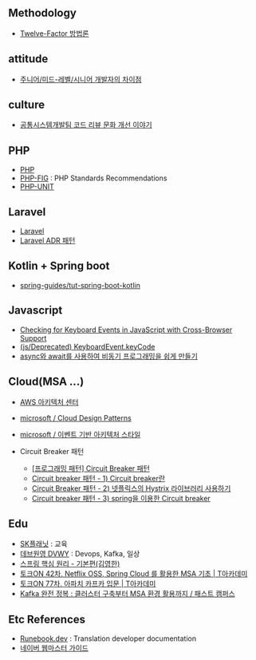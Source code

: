<h2>Methodology</h2>

- [Twelve-Factor 방법론](https://12factor.net/ko/)


<h2>attitude</h2>

- [주니어/미드-레벨/시니어 개발자의 차이점](https://medium.com/react-native-seoul/%EC%A3%BC%EB%8B%88%EC%96%B4-%EB%AF%B8%EB%93%9C-%EB%A0%88%EB%B2%A8-%EC%8B%9C%EB%8B%88%EC%96%B4-%EA%B0%9C%EB%B0%9C%EC%9E%90%EC%9D%98-%EC%B0%A8%EC%9D%B4%EC%A0%90-955af58dd446)


<h2>culture</h2>

- [공통시스템개발팀 코드 리뷰 문화 개선 이야기](https://techblog.woowahan.com/7152/)


<h2>PHP</h2>

- [PHP](https://www.php.net/)
- [PHP-FIG](https://www.php-fig.org/) : PHP Standards Recommendations
- [PHP-UNIT](https://phpunit.de/)

<h2>Laravel</h2>

- [Laravel](https://laravel.com/)
- [Laravel ADR 패턴](https://github.com/HydrefLab/laravel-adr)


<h2>Kotlin + Spring boot</h2>

- [spring-guides/tut-spring-boot-kotlin](https://github.com/spring-guides/tut-spring-boot-kotlin/)


<h2>Javascript</h2>

- [Checking for Keyboard Events in JavaScript with Cross-Browser Support](https://devstephen.medium.com/keyboardevent-key-for-cross-browser-key-press-check-61dbad0a067a)
- [(js/Deprecated) KeyboardEvent.keyCode](https://developer.mozilla.org/en-US/docs/Web/API/KeyboardEvent/keyCode)
- [async와 await를 사용하여 비동기 프로그래밍을 쉽게 만들기](https://developer.mozilla.org/ko/docs/Learn/JavaScript/Asynchronous/Async_await)


<h2>Cloud(MSA ...)</h2>

- [AWS 아키텍처 센터](https://aws.amazon.com/ko/architecture/)
- [microsoft / Cloud Design Patterns](https://docs.microsoft.com/en-us/azure/architecture/patterns/)
- [microsoft / 이벤트 기반 아키텍처 스타일](https://docs.microsoft.com/ko-kr/azure/architecture/guide/architecture-styles/event-driven)

- Circuit Breaker 패턴
  - [[프로그래밍 패턴] Circuit Breaker 패턴](https://velog.io/@vies00/Circuit-Breaker-Pattern)
  - [Circuit breaker 패턴 - 1) Circuit breaker란](https://qwer9412.tistory.com/2)
  - [Circuit Breaker 패턴 - 2) 넷플릭스의 Hystrix 라이브러리 사용하기](https://qwer9412.tistory.com/3)
  - [Circuit breaker 패턴 - 3) spring을 이용한 Circuit breaker](https://qwer9412.tistory.com/4)

<h2>Edu</h2>

- [SK플래닛](https://www.youtube.com/c/SKplanetTacademy) : 교육
- [데브원영 DVWY](https://www.youtube.com/c/%EB%8D%B0%EB%B8%8C%EC%9B%90%EC%98%81DevWonYoung) : Devops, Kafka, 일상
- [스프링 핵심 원리 - 기본편(김영한)](https://www.inflearn.com/course/%EC%8A%A4%ED%94%84%EB%A7%81-%ED%95%B5%EC%8B%AC-%EC%9B%90%EB%A6%AC-%EA%B8%B0%EB%B3%B8%ED%8E%B8/dashboard)
- [토크ON 42차. Netflix OSS, Spring Cloud 를 활용한 MSA 기초 | T아카데미](https://www.youtube.com/playlist?list=PL9mhQYIlKEhdtYdxxZ6hZeb0va2Gm17A5)
- [토크ON 77차. 아파치 카프카 입문 | T아카데미](https://www.youtube.com/playlist?list=PL9mhQYIlKEheZvqoJj_PkYGA2hhBhgha8)
- [Kafka 완전 정복 : 클러스터 구축부터 MSA 환경 활용까지 / 패스트 캠퍼스](https://fastcampus.co.kr/search?keyword=kafka)

<h2>Etc References</h2>

- [Runebook.dev](https://runebook.dev/) : Translation developer documentation
- [네이버 웹마스터 가이드](https://searchadvisor.naver.com/guide)
